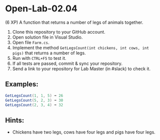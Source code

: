 # Open-Lab-02.04
(6 XP) A function that returns a number of legs of animals together.

1. Clone this repository to your GitHub account.
2. Open solution file in Visual Studio.
3. Open file `Farm.cs`.
4. Implement the method `GetLegsCount(int chickens, int cows, int pigs)` that returns a number of legs.
5. Run with `CTRL+F5` to test it.
6. If all tests are passed, commit & sync your repository.
7. Send a link to your repository for Lab Master (in #slack) to check it.

## Examples: 
```C#
GetLegsCount(1, 1, 5) ➞ 26
GetLegsCount(5, 2, 3) ➞ 30
GetLegsCount(2, 3, 4) ➞ 32
```

## Hints:
* Chickens have two legs, cows have four legs and pigs have four legs.
